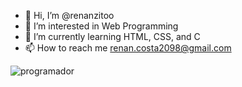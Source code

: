 - 👋 Hi, I’m @renanzitoo
- 👀 I’m interested in Web Programming                                        
- 🌱 I’m currently learning HTML, CSS, and C
- 📫 How to reach me renan.costa2098@gmail.com

![programador](https://user-images.githubusercontent.com/91814882/138362919-1e742c6e-7bcf-4551-80b9-8b97504ed601.gif)

